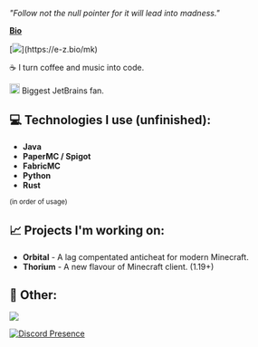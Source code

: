 *"Follow not the null pointer for it will lead into madness."*

**[Bio](https://e-z.bio/mk)**

[![](https://readme-typing-svg.demolab.com?font=Roboto&weight=700&size=50&duration=2500&pause=2500&color=FFFFFF&width=435&height=100&lines=%F0%9F%91%8B+Yo%2C+I'm+Krypt.)](https://e-z.bio/mk)

:coffee: I turn coffee and music into code. 

<img src="https://www.jetbrains.com/favicon.ico" width="18"/> Biggest JetBrains fan.

## :computer: Technologies I use (unfinished): 
  - **Java**
  - **PaperMC / Spigot**
  - **FabricMC**
  - **Python**
  - **Rust**

<sup>(in order of usage)</sup>  

## 📈 Projects I'm working on:
  - **Orbital** - A lag compentated anticheat for modern Minecraft.
  - **Thorium** - A new flavour of Minecraft client. (1.19+)

## 🌴 Other:
<!---visit https://readme-typing-svg.demolab.com/demo/ --->
[![](https://readme-typing-svg.demolab.com?font=JetBrains+Mono&weight=500&size=30&duration=2500&pause=500&color=9065FF&width=435&lines=e-z.bio%2Fmk;namemc.com%2Fobfuscators)](https://e-z.bio/mk)

[![Discord Presence](https://lanyard.cnrad.dev/api/440068179994083328)](https://discord.com/users/440068179994083328)
